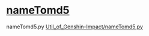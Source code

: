 # [nameTomd5](https://github.com/n138-kz/nameTomd5)

nameTomd5.py
[Util_of_Genshin-Impact/nameTomd5.py](https://github.com/n138-kz/Util_of_Genshin-Impact/blob/main/nameTomd5.py)
